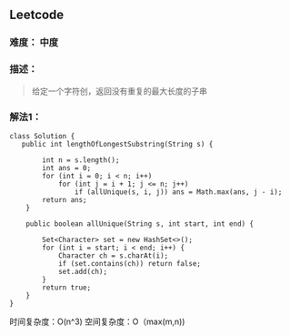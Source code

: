 ## Leetcode 

### 难度： 中度

### 描述：

> 给定一个字符创，返回没有重复的最大长度的子串


### 解法1：

```
class Solution {  
   public int lengthOfLongestSubstring(String s) {

        int n = s.length();
        int ans = 0;
        for (int i = 0; i < n; i++)
            for (int j = i + 1; j <= n; j++)
                if (allUnique(s, i, j)) ans = Math.max(ans, j - i);
        return ans;
    }

    public boolean allUnique(String s, int start, int end) {

        Set<Character> set = new HashSet<>();
        for (int i = start; i < end; i++) {
            Character ch = s.charAt(i);
            if (set.contains(ch)) return false;
            set.add(ch);
        }
        return true;
    }
}
```

时间复杂度：O(n^3)
空间复杂度：O（max(m,n))


